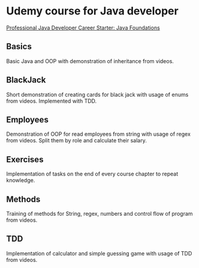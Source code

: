 # Udemy course for Java developer
[Professional Java Developer Career Starter: Java Foundations](https://www.udemy.com/course/neutrino-java-foundations/)
## Basics
Basic Java and OOP with demonstration of inheritance from videos.
## BlackJack
Short demonstration of creating cards for black jack with usage of enums from videos. Implemented with TDD.
## Employees
Demonstration of OOP for read employees from string with usage of regex from videos. Split them by role and calculate their salary.
## Exercises
Implementation of tasks on the end of every course chapter to repeat knowledge.
## Methods
Training of methods for String, regex, numbers and control flow of program from videos.
## TDD
Implementation of calculator and simple guessing game with usage of TDD from videos.
